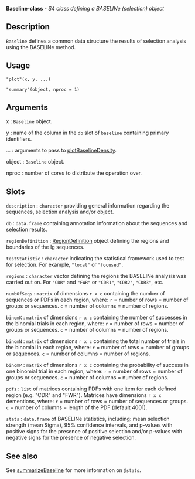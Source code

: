 





**Baseline-class** - *S4 class defining a BASELINe (selection) object*

Description
--------------------

`Baseline` defines a common data structure the results of selection
analysis using the BASELINe method.


Usage
--------------------
```
"plot"(x, y, ...)
```
```
"summary"(object, nproc = 1)
```

Arguments
-------------------

x
:   `Baseline` object.

y
:   name of the column in the `db` slot of `baseline` 
containing primary identifiers.

...
:   arguments to pass to [plotBaselineDensity](plotBaselineDensity.md).

object
:   `Baseline` object.

nproc
:   number of cores to distribute the operation over.




Slots
-------------------



`description`
:   `character` providing general information regarding the 
sequences, selection analysis and/or object.

`db`
:   `data.frame` containing annotation information about 
the sequences and selection results.

`regionDefinition`
:   [RegionDefinition](RegionDefinition-class.md) object defining the regions
and boundaries of the Ig sequences.

`testStatistic`
:   `character` indicating the statistical framework 
used to test for selection. For example, `"local"` or 
`"focused"`.

`regions`
:   `character` vector defining the regions the BASELINe 
analysis was carried out on. For `"CDR"` and `"FWR"` 
or `"CDR1"`, `"CDR2"`, `"CDR3"`, etc.

`numbOfSeqs`
:   `matrix` of dimensions `r x c` containing the number of 
sequences or PDFs in each region, where:
`r` = number of rows = number of groups or sequences.
`c` = number of columns = number of regions.

`binomK`
:   `matrix` of dimensions `r x c` containing the number of 
successes in the binomial trials in each region, where:
`r` = number of rows = number of groups or sequences.
`c` = number of columns = number of regions.

`binomN`
:   `matrix` of dimensions `r x c` containing the total 
number of trials in the binomial in each region, where:
`r` = number of rows = number of groups or sequences.
`c` = number of columns = number of regions.

`binomP`
:   `matrix` of dimensions `r x c` containing the probability 
of success in one binomial trial in each region, where:
`r` = number of rows = number of groups or sequences.
`c` = number of columns = number of regions.

`pdfs`
:   `list` of matrices containing PDFs with one item for each 
defined region (e.g. "CDR" and "FWR"). Matrices have dimensions
`r x c` dementions, where:
`r` = number of rows = number of sequences or groups. 
`c` = number of columns = length of the PDF (default 4001).

`stats`
:   `data.frame` of BASELINe statistics, 
including: mean selection strength (mean Sigma), 95% confidence 
intervals, and p-values with positive signs for the presence of 
positive selection and/or p-values with negative signs for the
presence of negative selection.




See also
-------------------

See [summarizeBaseline](summarizeBaseline.md) for more information on `@stats`.



